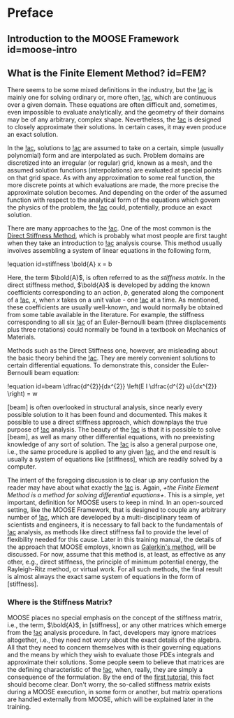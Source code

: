 # Preface

## Introduction to the MOOSE Framework id=moose-intro

<!--WIP-->

## What is the Finite Element Method? id=FEM?

There seems to be some mixed definitions in the industry, but the [!ac](FEM) is mainly one for solving ordinary or, more often, [!ac](PDEs), which are continuous over a given domain. These equations are often difficult and, sometimes, even impossible to evaluate analytically, and the geometry of their domains may be of any arbitrary, complex shape. Nevertheless, the [!ac](FEM) is designed to closely approximate their solutions. In certain cases, it may even produce an exact solution.

In the [!ac](FEM), solutions to [!ac](PDEs) are assumed to take on a certain, simple (usually polynomial) form and are interpolated as such. Problem domains are discretized into an irregular (or regular) grid, known as a mesh, and the assumed solution functions (interpolations) are evaluated at special points on that grid space. As with any approximation to some real function, the more discrete points at which evaluations are made, the more precise the approximate solution becomes. And depending on the order of the assumed function with respect to the analytical form of the equations which govern the physics of the problem, the [!ac](FEM) could, potentially, produce an exact solution.

There are many approaches to the [!ac](FEM). One of the most common is the [Direct Stiffness Method](https://en.wikipedia.org/wiki/Direct_stiffness_method), which is probably what most people are first taught when they take an introduction to [!ac](FE) analysis course. This method usually involves assembling a system of linear equations in the following form,

!equation id=stiffness
\bold{A} x = b

Here, the term $\bold{A}$, is often referred to as the *stiffness matrix*. In the direct stiffness method, $\bold{A}$ is developed by adding the known coefficients corresponding to an action, $b$, generated along the component of a [!ac](DOF), $x$, when $x$ takes on a unit value - one [!ac](DOF) at a time. As mentioned, these coefficients are usually well-known, and would normally be obtained from some table available in the literature. For example, the stiffness corresponding to all six [!ac](DOFs) of an Euler-Bernoulli beam (three displacements plus three rotations) could normally be found in a textbook on Mechanics of Materials.

Methods such as the Direct Stiffness one, however, are misleading about the basic theory behind the [!ac](FEM). They are merely convenient solutions to certain differential equations. To demonstrate this, consider the Euler-Bernoulli beam equation:

!equation id=beam
\dfrac{d^{2}}{dx^{2}} \left(E I \dfrac{d^{2} u}{dx^{2}} \right) = w

[beam] is often overlooked in structural analysis, since nearly every possible solution to it has been found and documented. This makes it possible to use a direct stiffness approach, which downplays the true purpose of [!ac](FE) analysis. The beauty of the [!ac](FEM) is that it is possible to solve [beam],
as well as many other differential equations, with no preexisting knowledge of any sort of solution. The [!ac](FEM) is also a general purpose one, i.e., the same procedure is applied to any given [!ac](PDE), and the end result is usually a system of equations like [stiffness], which are readily solved by a computer.

The intent of the foregoing discussion is to clear up any confusion the reader may have about what exactly the [!ac](FEM) is. Again, *+the Finite Element Method is a method for solving differential equations+*. This is a simple, yet important, definition for MOOSE users to keep in mind. In an open-sourced setting, like the MOOSE Framework, that is designed to couple any arbitrary number of [!ac](PDEs), which are developed by a multi-disciplinary team of scientists and engineers, it is necessary to fall back to the fundamentals of [!ac](FE) analysis, as methods like direct stiffness fail to provide the level of flexibility needed for this cause. Later in this training manual, the details of the approach that MOOSE employs, known as [Galerkin's method](https://en.wikipedia.org/wiki/Galerkin_method), will be discussed. For now, assume that this method is, at least, as effective as any other, e.g., direct stiffness, the principle of minimum potential energy, the Rayleigh-Ritz method, or virtual work. For all such methods, the final result is almost always the exact same system of equations in the form of [stiffness].

### Where is the Stiffness Matrix?

MOOSE places no special emphasis on the concept of the stiffness matrix, i.e., the term, $\bold{A}$, in [stiffness],
or any other matrices which emerge from the [!ac](FE) analysis procedure. In fact, developers may ignore matrices altogether, i.e., they need not worry about the exact details of the algebra. All that they need to concern themselves with is their governing equations and the means by which they wish to evaluate those PDEs integrals and approximate their solutions. Some people seem to believe that matrices are the defining characteristic of the [!ac](FEM), when, really, they are simply a consequence of the formulation. By the end of the
[first tutorial](/darcy_thermo_mech/index.md), this fact should become clear. Don't worry, the so-called stiffness matrix exists during a MOOSE execution, in some form or another, but matrix operations are handled externally from MOOSE, which will be explained later in the training<!--(in another section? is this statement accurate? PETSC?)-->.
